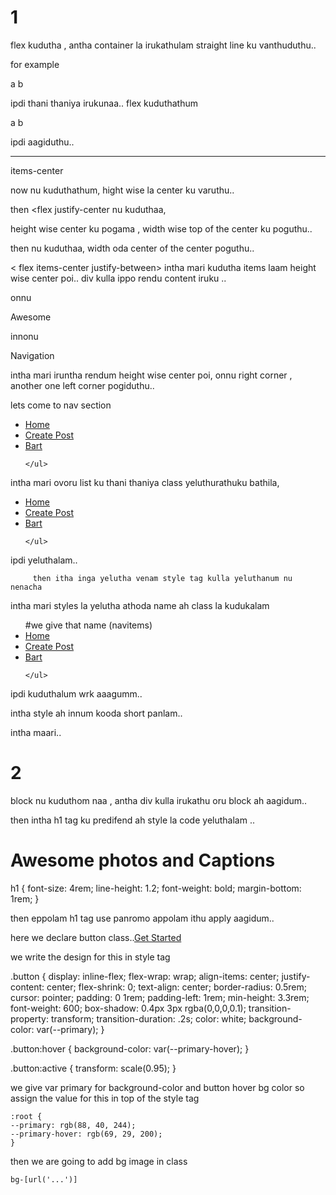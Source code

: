 # 1

flex kudutha , antha container la irukathulam straight line ku vanthuduthu.. 

for example 

a
b

ipdi thani thaniya irukunaa.. flex kuduthathum

a b 

ipdi aagiduthu.. 

------------------------------------------------------------------------------------------------------------------------
items-center

now <flex item-center> nu kuduthathum, hight wise la center ku varuthu.. 

then 
  <flex justify-center
nu kuduthaa, 

height wise center ku pogama , width wise top of the center ku poguthu.. 

then
   <flex justify-center items-center>
nu kuduthaa, width oda center of the center poguthu.. 

< flex items-center justify-between>
intha mari kudutha items laam height wise center poi.. 
div kulla ippo rendu content iruku ..

 onnu <p>Awesome</p>
 innonu <p> Navigation </p>

intha mari iruntha rendum height wise center poi, onnu right corner , another one left corner pogiduthu.. 

lets come to nav section

<nav>
    <ul class="flex items-center ">
        <li> <a class="p-4 hover:bg-gray-700 rounded-lg" href="">Home</a> </li>
        <li><a class="p-4 hover:bg-gray-700 rounded-lg" href="">Create Post</a></li>
        <li><a class="p-4 hover:bg-gray-700 rounded-lg" href="">Bart</a></li>

    </ul>
</nav>

intha mari ovoru list ku thani thaniya class yeluthurathuku bathila, 

<nav>
    <ul class="flex items-center [&>li>a]:p-4 [&>li>a]:hover:bg-gray-700 [&>li>a]:rounded-lg ">
        <li> <a  href="">Home</a> </li>
        <li><a  href="">Create Post</a></li>
        <li><a  href="">Bart</a></li>

    </ul>
</nav>
 ipdi yeluthalam.. 

         then itha inga yelutha venam style tag kulla yeluthanum nu nenacha 

<style type="text/tailwindcss">
    .navitems {
        @apply [&>li>a]:p-4 [&>li>a]:hover:bg-gray-700 [&>li>a]:rounded-lg
    }
</style>

intha mari styles la yelutha athoda name ah class la kudukalam 
<nav>
    <ul class="flex items-center navitems ">                 #we give that name (navitems)
        <li> <a  href="">Home</a> </li>
        <li><a  href="">Create Post</a></li>
        <li><a  href="">Bart</a></li>

    </ul>
</nav>

ipdi kuduthalum wrk aaagumm.. 

intha style ah innum kooda short panlam.. 

<style type="text/tailwindcss">
    .navitems>li>a {
        @apply p-4 hover:bg-gray-700 rounded-lg
    }
</style>
intha maari.. 

# 2

block
nu kuduthom naa , antha div kulla irukathu oru block ah aagidum.. 

then intha h1 tag ku predifend ah style la code yeluthalam ..            <h1> Awesome photos and Captions</h1>

h1 {
font-size: 4rem;
line-height: 1.2;
font-weight: bold;
margin-bottom: 1rem;
}

then eppolam h1 tag use panromo appolam ithu apply aagidum.. 

here we declare button class..<a class="button" href="">Get Started</a>

we write the design for this in style tag

.button {
display: inline-flex;
flex-wrap: wrap;
align-items: center;
justify-content: center;
flex-shrink: 0;
text-align: center;
border-radius: 0.5rem;
cursor: pointer;
padding: 0 1rem;
padding-left: 1rem;
min-height: 3.3rem;
font-weight: 600;
box-shadow: 0.4px 3px rgba(0,0,0,0.1);
transition-property: transform;
transition-duration: .2s;
color: white;
background-color: var(--primary);
}

.button:hover {
background-color: var(--primary-hover);
}

.button:active {
    transform: scale(0.95);
}

we give var primary for background-color and button hover bg color
so assign the value for this in top of the style tag

    :root {
    --primary: rgb(88, 40, 244);
    --primary-hover: rgb(69, 29, 200);
    }

then we are going to add bg image in class 

    bg-[url('...')]